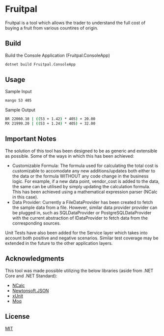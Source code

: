 # Fruitpal

Fruitpal is a tool which allows the trader to understand the full cost of buying a fruit from various countires of origin.

## Build

Build the Console Application (Fruitpal.ConsoleApp)

```bash
dotnet build Fruitpal.ConsoleApp
```

## Usage

Sample Input
```bash
mango 53 405
```

Sample Output
```bash
BR 22060.10 | ((53 + 1.42) * 405) + 20.00
MX 21999.20 | ((53 + 1.24) * 405) + 32.00
```

## Important Notes

The solution of this tool has been designed to be as generic and extensible as possible. Some of the ways in which this has been achieved:

- Customizable Formula: The formula used for calculating the total cost is customizable to accomodate any new additions/updates both either to the data or the formula WITHOUT any code change in the business logic. For example, if a new data point, vendor_cost is added to the data, the same can be utilised by simply updating the calculation formula. This has been achieved using a mathematical expression parser (NCalc in this case).
- Data Provider: Currently a FileDataProvider has been created to fetch the sample data from a file. However, similar data provider provider can be plugged in, such as SQLDataProvider or PostgreSQLDataProvider with the current abstraction of IDataProvider to fetch data from the corresponding sources.

Unit Tests have also been added for the Service layer which takes into account both positive and negative scenarios. Similar test coverage may be extended in the future to the other application layers.

## Acknowledgments

This tool was made possible utilizing the below libraries (aside from .NET Core and .NET Standard):

- [NCalc](https://github.com/sklose/NCalc2)
- [Newtonsoft.JSON](https://github.com/JamesNK/Newtonsoft.Json)
- [xUnit](http://xunit.github.io/)
- [Moq](https://github.com/moq/moq4)

## License
[MIT](https://choosealicense.com/licenses/mit/)
